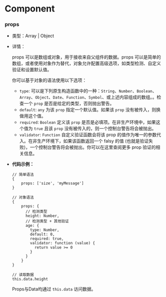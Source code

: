 # Component

### props

* 类型：Array<string> | Object
* 详情：
  
  props 可以是数组或对象，用于接收来自父组件的数据。props 可以是简单的数组，或者使用对象作为替代，对象允许配置高级选项，如类型检测、自定义验证和设置默认值。
  
  你可以基于对象的语法使用以下选项：
  
  * `type`: 可以是下列原生构造函数中的一种：`String`、`Number`、`Boolean`、`Array`、`Object`、`Date`、`Function`、`Symbol`、或上述内容组成的数组。。检查一个 `prop` 是否是给定的类型，否则抛出警告。
  * `default`: `any` 为该 `prop` 指定一个默认值。如果该 `prop` 没有被传入，则换做用这个值。
  * `required`: `Boolean` 定义该 `prop` 是否是必填项。在非生产环境中，如果这个值为 `true` 且该 `prop` 没有被传入的，则一个控制台警告将会被抛出。
  * `validator`: `Function` 自定义验证函数会将该 prop 的值作为唯一的参数代入。在非生产环境下，如果该函数返回一个 falsy 的值 (也就是验证失败)，一个控制台警告将会被抛出。你可以在这里查阅更多 prop 验证的相关信息。

* **代码示例：**

  ```
  // 简单语法
  {
      props: ['size', 'myMessage']
  }

  // 对象语法
  {
      props: {
        // 检测类型
        height: Number,
        // 检测类型 + 其他验证
        age: {
          type: Number,
          default: 0,
          required: true,
          validator: function (value) {
            return value >= 0
          }
        }
      }
  }
  
  // 读取数据
  this.data.height
  ```
  
  Props与Data均通过 `this.data` 访问数据。